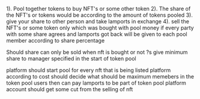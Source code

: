 1). Pool together tokens to buy NFT's or some other token
2). The share of the NFT's or tokens would be according to the amount of tokens pooled
3). give your share to other person and take lamports in exchange
4). sell the NFT's or some token only which was bought with pool money if every party with some share agrees and lamports got back will be given to each pool member according to share percentage


Should share can only be sold when nft is bought or not ?s
give minimum share to manager specified in the start of token pool

platform should start pool for every nft that is being listed 
platform according to cost should decide what should be maximum memebers in the token pool
users then can pay lamports to be part of token pool
platform account should get some cut from the selling of nft